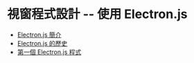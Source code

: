 # 視窗程式設計 -- 使用 Electron.js

* [Electron.js 簡介](introduction.md)
* [Electron.js 的歷史](history.md)
* [第一個 Electron.js 程式](hello.md)
